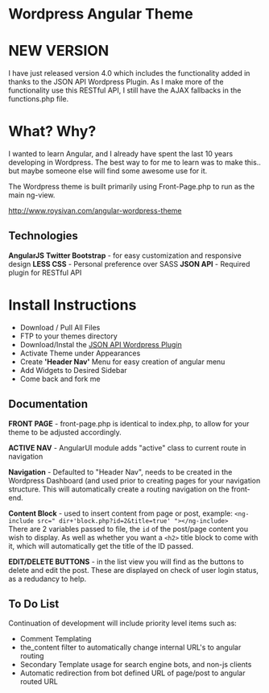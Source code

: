 Wordpress Angular Theme
=======================

NEW VERSION
=============

I have just released version 4.0 which includes the functionality added in thanks to the JSON API Wordpress Plugin. As I make more of the functionality use this RESTful API, I still have the AJAX fallbacks in the functions.php file. 

What? Why?
==========
I wanted to learn Angular, and I already have spent the last 10 years developing in Wordpress. The best way to for me to learn was to make this.. but maybe someone else will find some awesome use for it.

The Wordpress theme is built primarily using Front-Page.php to run as the main ng-view.

http://www.roysivan.com/angular-wordpress-theme

Technologies
------------
**AngularJS**
**Twitter Bootstrap** - for easy customization and responsive design
**LESS CSS** - Personal preference over SASS
**JSON API** - Required plugin for RESTful API


Install Instructions
=====================
+ Download / Pull All Files
+ FTP to your themes directory
+ Download/Instal the [JSON API Wordpress Plugin](http://wordpress.org/plugins/json-api/) 
+ Activate Theme under Appearances
+ Create **'Header Nav'** Menu for easy creation of angular menu
+ Add Widgets to Desired Sidebar
+ Come back and fork me


Documentation
--------------
**FRONT PAGE** - front-page.php is identical to index.php, to allow for your theme to be adjusted accordingly. 

**ACTIVE NAV** - AngularUI module adds "active" class to current route in navigation

**Navigation** - Defaulted to "Header Nav", needs to be created in the Wordpress Dashboard (and used prior to creating pages for your navigation structure. This will automatically create a routing navigation on the front-end. 

**Content Block** - used to insert content from page or post, 
	example: `<ng-include src=" dir+'block.php?id=2&title=true' "></ng-include>`  
There are 2 variables passed to file, the `id` of the post/page content you wish to display. 
As well as whether you want a `<h2>` title block to come with it, which will automatically get the title of the ID passed.

**EDIT/DELETE BUTTONS** - in the list view you will find as the buttons to delete and edit the post. These are displayed on check of user login status, as a redudancy to help.


To Do List
-------------
Continuation of development will include priority level items such as:
+ Comment Templating
+ the_content filter to automatically change internal URL's to angular routing
+ Secondary Template usage for search engine bots, and non-js clients
+ Automatic redirection from bot defined URL of page/post to angular routed URL

